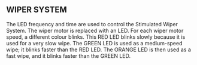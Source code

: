 ## WIPER SYSTEM 

The LED frequency and time are used to control the Stimulated Wiper System. The wiper motor is replaced with an LED. For each wiper motor speed, a different colour blinks. This RED LED blinks slowly because it is used for a very slow wipe. The GREEN LED is used as a medium-speed wipe; it blinks faster than the RED LED. The ORANGE LED is then used as a fast wipe, and it blinks faster than the GREEN LED.
